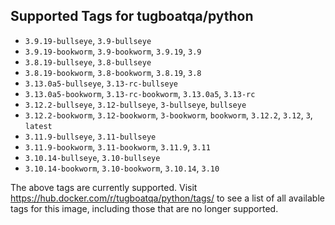 ## Supported Tags for tugboatqa/python

* `3.9.19-bullseye`, `3.9-bullseye`
* `3.9.19-bookworm`, `3.9-bookworm`, `3.9.19`, `3.9`
* `3.8.19-bullseye`, `3.8-bullseye`
* `3.8.19-bookworm`, `3.8-bookworm`, `3.8.19`, `3.8`
* `3.13.0a5-bullseye`, `3.13-rc-bullseye`
* `3.13.0a5-bookworm`, `3.13-rc-bookworm`, `3.13.0a5`, `3.13-rc`
* `3.12.2-bullseye`, `3.12-bullseye`, `3-bullseye`, `bullseye`
* `3.12.2-bookworm`, `3.12-bookworm`, `3-bookworm`, `bookworm`, `3.12.2`, `3.12`, `3`, `latest`
* `3.11.9-bullseye`, `3.11-bullseye`
* `3.11.9-bookworm`, `3.11-bookworm`, `3.11.9`, `3.11`
* `3.10.14-bullseye`, `3.10-bullseye`
* `3.10.14-bookworm`, `3.10-bookworm`, `3.10.14`, `3.10`

The above tags are currently supported. Visit https://hub.docker.com/r/tugboatqa/python/tags/ to see a list of all available tags for this image, including those that are no longer supported.
